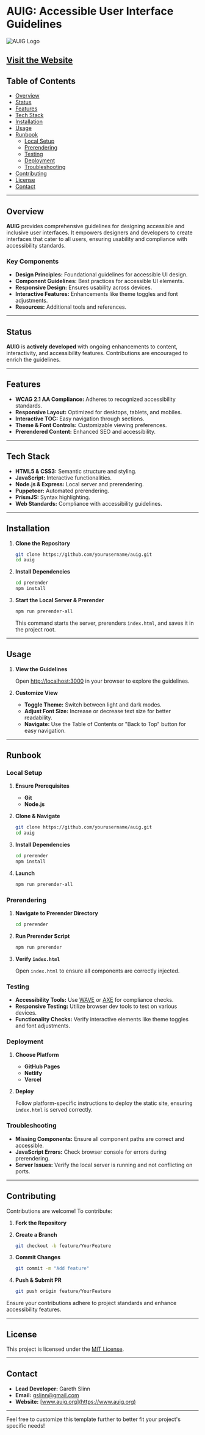 # AUIG: Accessible User Interface Guidelines

![AUIG Logo](https://raw.githubusercontent.com/garethslinn/auig-project/main/images/auig_light.svg)

## [Visit the Website](https://www.auig.org)

## Table of Contents

- [Overview](#overview)
- [Status](#status)
- [Features](#features)
- [Tech Stack](#tech-stack)
- [Installation](#installation)
- [Usage](#usage)
- [Runbook](#runbook)
   - [Local Setup](#local-setup)
   - [Prerendering](#prerendering)
   - [Testing](#testing)
   - [Deployment](#deployment)
   - [Troubleshooting](#troubleshooting)
- [Contributing](#contributing)
- [License](#license)
- [Contact](#contact)

---

## Overview

**AUIG** provides comprehensive guidelines for designing accessible and inclusive user interfaces. It empowers designers and developers to create interfaces that cater to all users, ensuring usability and compliance with accessibility standards.

### Key Components

- **Design Principles:** Foundational guidelines for accessible UI design.
- **Component Guidelines:** Best practices for accessible UI elements.
- **Responsive Design:** Ensures usability across devices.
- **Interactive Features:** Enhancements like theme toggles and font adjustments.
- **Resources:** Additional tools and references.

---

## Status

**AUIG** is **actively developed** with ongoing enhancements to content, interactivity, and accessibility features. Contributions are encouraged to enrich the guidelines.

---

## Features

- **WCAG 2.1 AA Compliance:** Adheres to recognized accessibility standards.
- **Responsive Layout:** Optimized for desktops, tablets, and mobiles.
- **Interactive TOC:** Easy navigation through sections.
- **Theme & Font Controls:** Customizable viewing preferences.
- **Prerendered Content:** Enhanced SEO and accessibility.

---

## Tech Stack

- **HTML5 & CSS3:** Semantic structure and styling.
- **JavaScript:** Interactive functionalities.
- **Node.js & Express:** Local server and prerendering.
- **Puppeteer:** Automated prerendering.
- **PrismJS:** Syntax highlighting.
- **Web Standards:** Compliance with accessibility guidelines.

---

## Installation

1. **Clone the Repository**

   ```bash
   git clone https://github.com/yourusername/auig.git
   cd auig
   ```

2. **Install Dependencies**

   ```bash
   cd prerender
   npm install
   ```

3. **Start the Local Server & Prerender**

   ```bash
   npm run prerender-all
   ```

   This command starts the server, prerenders `index.html`, and saves it in the project root.

---

## Usage

1. **View the Guidelines**

   Open [http://localhost:3000](http://localhost:3000) in your browser to explore the guidelines.

2. **Customize View**

   - **Toggle Theme:** Switch between light and dark modes.
   - **Adjust Font Size:** Increase or decrease text size for better readability.
   - **Navigate:** Use the Table of Contents or "Back to Top" button for easy navigation.

---

## Runbook

### Local Setup

1. **Ensure Prerequisites**

   - **Git**
   - **Node.js**

2. **Clone & Navigate**

   ```bash
   git clone https://github.com/yourusername/auig.git
   cd auig
   ```

3. **Install Dependencies**

   ```bash
   cd prerender
   npm install
   ```

4. **Launch**

   ```bash
   npm run prerender-all
   ```

### Prerendering

1. **Navigate to Prerender Directory**

   ```bash
   cd prerender
   ```

2. **Run Prerender Script**

   ```bash
   npm run prerender
   ```

3. **Verify `index.html`**

   Open `index.html` to ensure all components are correctly injected.

### Testing

- **Accessibility Tools:** Use [WAVE](https://wave.webaim.org/) or [AXE](https://www.deque.com/axe/) for compliance checks.
- **Responsive Testing:** Utilize browser dev tools to test on various devices.
- **Functionality Checks:** Verify interactive elements like theme toggles and font adjustments.

### Deployment

1. **Choose Platform**

   - **GitHub Pages**
   - **Netlify**
   - **Vercel**

2. **Deploy**

   Follow platform-specific instructions to deploy the static site, ensuring `index.html` is served correctly.

### Troubleshooting

- **Missing Components:** Ensure all component paths are correct and accessible.
- **JavaScript Errors:** Check browser console for errors during prerendering.
- **Server Issues:** Verify the local server is running and not conflicting on ports.

---

## Contributing

Contributions are welcome! To contribute:

1. **Fork the Repository**
2. **Create a Branch**

   ```bash
   git checkout -b feature/YourFeature
   ```

3. **Commit Changes**

   ```bash
   git commit -m "Add feature"
   ```

4. **Push & Submit PR**

   ```bash
   git push origin feature/YourFeature
   ```

Ensure your contributions adhere to project standards and enhance accessibility features.

---

## License

This project is licensed under the [MIT License](LICENSE.md).

---

## Contact

- **Lead Developer:** Gareth Slinn
- **Email:** [gslinn@gmail.com](mailto:gslinn@gmail.com)
- **Website:** [www.auig.org](https://www.auig.org)

---

Feel free to customize this template further to better fit your project's specific needs!